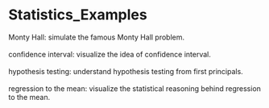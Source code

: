 # Statistics_Examples
Monty Hall: simulate the famous Monty Hall problem.<br><br>
confidence interval: visualize the idea of confidence interval.<br><br>
hypothesis testing: understand hypothesis testing from first principals.<br><br>
regression to the mean: visualize the statistical reasoning behind regression to the mean.<br><br>
